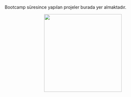 Bootcamp süresince yapılan projeler burada yer almaktadır.
<p align="center">
  <img width="250" height="250" src="https://user-images.githubusercontent.com/34382382/163685522-375035a4-4bee-49dc-975a-e01bfe0a1138.gif">
</p>

